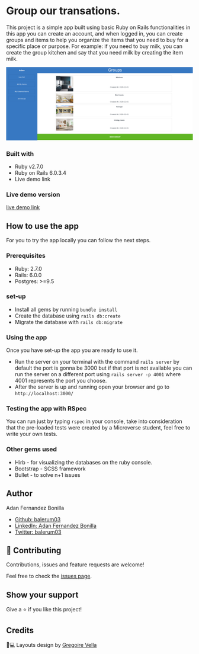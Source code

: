 # Group our transations.
This project is a simple app built using basic Ruby on Rails functionalities in this app you can create an account, and when logged in, you can create   groups and items to help you organize the items that you need to buy for a specific place or purpose.
For example: if you need to buy milk, you can create the group kitchen and say that you need milk by creating the item milk.

![screenshot](app/assets/images/groups_page.png)

### Built with
- Ruby v2.7.0
- Ruby on Rails 6.0.3.4
- Live demo link
### Live demo version
[live demo link](https://salty-beyond-43885.herokuapp.com)
## How to use the app
For you to try the app locally you can follow the next steps.

### Prerequisites
- Ruby: 2.7.0
- Rails: 6.0.0
- Postgres: >=9.5
### set-up
- Install all gems by running  `bundle install `
- Create the database using `rails db:create `
- Migrate the database with `rails db:migrate `
### Using the app
Once you have set-up the app you are ready to use it.
- Run the server on your terminal with the command `rails server` by default the port is gonna be 3000 but if that port is not available you can run the server on a different port using `rails server -p 4001` where 4001 represents the port you choose.
- After the server is up and running open your browser and go to `http://localhost:3000/`
### Testing the app with RSpec
You can run just by typing `rspec` in your console, take into consideration that the pre-loaded tests were created by a Microverse student, feel free to write your own tests.
### Other gems used
- Hirb - for visualizing the databases on the ruby console.
- Bootstrap - SCSS framework
- Bullet - to solve n+1 issues

## Author
Adan Fernandez Bonilla

- [Github: balerum03](https://github.com/balerum03)
- [LinkedIn: Adan Fernandez Bonilla](https://www.linkedin.com/in/adan-fernandez-bonilla/)
- [Twitter: balerum03](https://twitter.com/balerum03)

## 🤝 Contributing

Contributions, issues and feature requests are welcome!

Feel free to check the [issues page](issues/).

## Show your support

Give a ⭐️ if you like this project!


## Credits

📄💻 Layouts design by <a href="https://www.behance.net/gregoirevella" target="_blank">Gregoire Vella</a>
